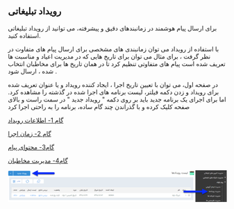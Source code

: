 ﻿## رویداد تبلیغاتی

برای ارسال پیام هوشمند در زمانبندهای دقیق و پیشرفته، می توانید از رویداد تبلیغاتی استفاده کنید.

با استفاده از رویداد می توان زمانبندی های مشخصی برای ارسال پیام های متفاوت در نظر گرفت ، برای مثال می توان برای تاریخ هایی که در مدیریت اعیاد و مناسبت ها تعریف شده است پیام های متفاوتی تنظیم کرد تا در همان تاریخ ها برای مخاطبان انتخاب شده ،  ارسال شود .

 در صفحه اول، می توان با تعیین تاریخ اجرا ، ایجاد کننده رویداد و یا عنوان تعریف شده برای رویداد و زدن دکمه فیلتر، لیست برنامه های اجرا شده در گذشته را مشاهده کرد. اما برای اجرای یک برنامه جدید باید بر روی دکمه " رویداد جدید " در سمت راست و بالای صفحه کلیک کرده و با گذراندن چند گام ساده، برنامه را به راحتی اجرا کرد
 
<a href="1-avalie%2Favalie-roydad.md" target="_blank"> گام 1- اطلاعات رویداد</a> 

<a href="2-zaman-bandi%2Fzaman-bandi.md" target="_blank">گام 2- زمان اجرا</a> 

 <a href="3-tanzim-matn%2Ftanzim-matn.md" target="_blank">گام3- محتوای پیام</a>

<a href="4-entekhab-mokhatab%2Fentekhab-mokhatab.md" target="_blank">گام4- مدیریت مخاطبان</a>

![](advertising-sendingeventsms.png)


 
